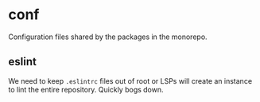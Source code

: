 # conf

Configuration files shared by the packages in the monorepo.

## eslint

We need to keep `.eslintrc` files out of root or LSPs will create an instance to lint the entire repository. Quickly bogs down.
